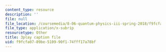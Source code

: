 ```yaml
---
content_type: resource
description: ''
file: null
file_location: /coursemedia/8-06-quantum-physics-iii-spring-2018/f9fcfa0789be510990f174fff17a78bf_jhIU1msmvaY.vtt
file_type: application/x-subrip
resourcetype: Other
title: 3play caption file
uid: f9fcfa07-89be-5109-90f1-74fff17a78bf
---
```

